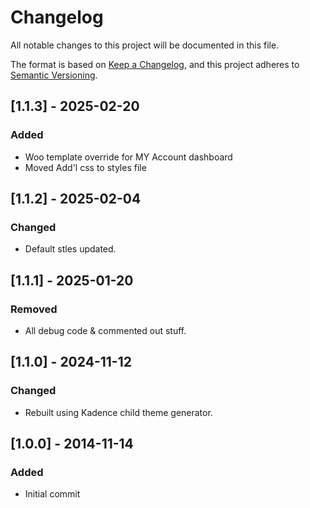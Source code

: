 # Changelog

All notable changes to this project will be documented in this file.

The format is based on [Keep a Changelog](https://keepachangelog.com/en/1.1.0/),
and this project adheres to [Semantic Versioning](https://semver.org/spec/v2.0.0.html).

## [1.1.3] - 2025-02-20

### Added

- Woo template override for MY Account dashboard 
- Moved Add'l css to styles file

## [1.1.2] - 2025-02-04

### Changed

- Default stles updated. 

## [1.1.1] - 2025-01-20

### Removed

- All debug code & commented out stuff. 

## [1.1.0] - 2024-11-12

### Changed

- Rebuilt using Kadence child theme generator. 

## [1.0.0] - 2014-11-14

### Added

- Initial commit